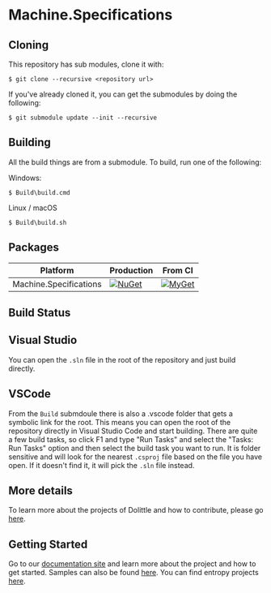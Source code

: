 # Machine.Specifications

## Cloning

This repository has sub modules, clone it with:

```shell
$ git clone --recursive <repository url>
```

If you've already cloned it, you can get the submodules by doing the following:

```shell
$ git submodule update --init --recursive
```

## Building

All the build things are from a submodule.
To build, run one of the following:

Windows:

```shell
$ Build\build.cmd
```

Linux / macOS

```shell
$ Build\build.sh
```

## Packages

| Platform | Production   | From CI  |
| ------- | ------- | ------ |
| Machine.Specifications | [![NuGet](https://img.shields.io/nuget/v/dolittle.svg)](https://www.nuget.org/packages?q=dolittle) | [![MyGet](https://img.shields.io/myget/dolittle/vpre/dolittle.svg)](https://www.myget.org/gallery/dolittle) |

## Build Status



## Visual Studio

You can open the `.sln` file in the root of the repository and just build directly.

## VSCode

From the `Build` submdoule there is also a .vscode folder that gets a symbolic link for the root. This means you can open the
root of the repository directly in Visual Studio Code and start building. There are quite a few build tasks, so click F1 and type "Run Tasks" and select the "Tasks: Run Tasks"
option and then select the build task you want to run. It is folder sensitive and will look for the nearest `.csproj` file based on the file you have open.
If it doesn't find it, it will pick the `.sln` file instead.

## More details

To learn more about the projects of Dolittle and how to contribute, please go [here](https://github.com/dolittle/Home).

## Getting Started

Go to our [documentation site](http://www.dolittle.io) and learn more about the project and how to get started.
Samples can also be found [here](https://github.com/Dolittle-Samples).
You can find entropy projects [here](https://github.com/Dolittle-Entropy).
